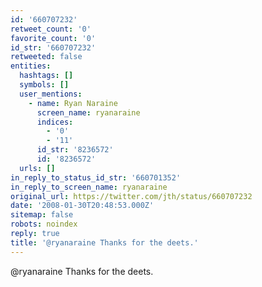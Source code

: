 ```yaml
---
id: '660707232'
retweet_count: '0'
favorite_count: '0'
id_str: '660707232'
retweeted: false
entities:
  hashtags: []
  symbols: []
  user_mentions:
    - name: Ryan Naraine
      screen_name: ryanaraine
      indices:
        - '0'
        - '11'
      id_str: '8236572'
      id: '8236572'
  urls: []
in_reply_to_status_id_str: '660701352'
in_reply_to_screen_name: ryanaraine
original_url: https://twitter.com/jth/status/660707232
date: '2008-01-30T20:48:53.000Z'
sitemap: false
robots: noindex
reply: true
title: '@ryanaraine Thanks for the deets.'
---
```


@ryanaraine Thanks for the deets.